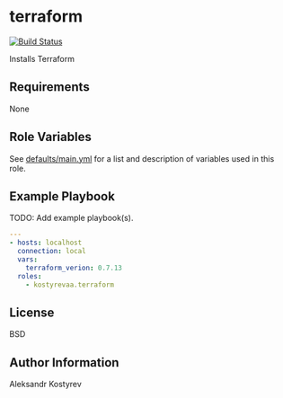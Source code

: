 # terraform

[![Build Status](https://travis-ci.org/kostyrevaa/ansible-role-terraform.svg?branch=master)](https://travis-ci.org/kostyrevaa/ansible-role-terraform)

Installs Terraform

Requirements
------------

None

Role Variables
--------------

See [defaults/main.yml](defaults/main.yml) for a list and description of
variables used in this role.

Example Playbook
----------------

TODO: Add example playbook(s).

```yaml
---
- hosts: localhost
  connection: local
  vars:
    terraform_verion: 0.7.13
  roles:
    - kostyrevaa.terraform

```

License
-------

BSD

Author Information
------------------

Aleksandr Kostyrev
